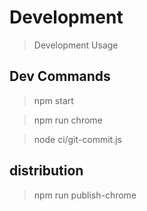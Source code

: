 # Development

> Development Usage 

## Dev Commands 

> npm start 

> npm run chrome

> node ci/git-commit.js

## distribution

> npm run publish-chrome